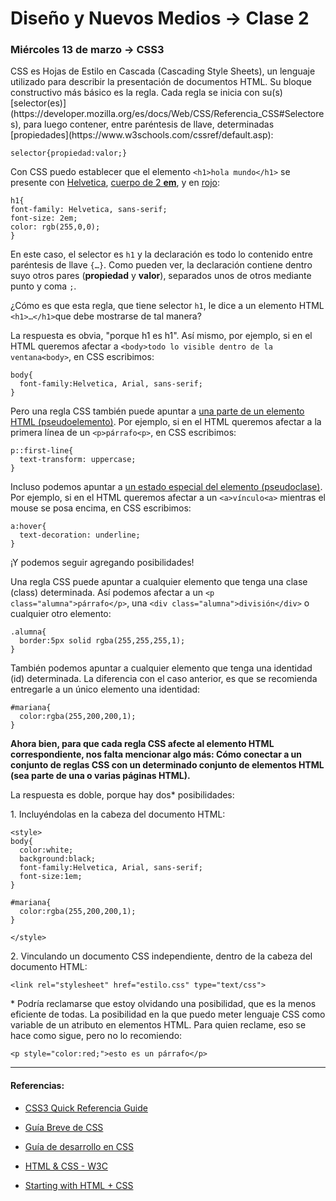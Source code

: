 # Diseño y Nuevos Medios → Clase 2  

### Miércoles 13 de marzo → CSS3

<p>CSS es Hojas de Estilo en Cascada (Cascading Style Sheets), un lenguaje utilizado para describir la presentación de documentos HTML. Su bloque constructivo más básico es la regla. Cada regla se inicia con su(s) [selector(es)](https://developer.mozilla.org/es/docs/Web/CSS/Referencia_CSS#Selectores), para luego contener, entre paréntesis de llave, determinadas [propiedades](https://www.w3schools.com/cssref/default.asp):

<pre><code>selector{propiedad:valor;}</code></pre>

Con CSS puedo establecer que el elemento `<h1>hola mundo</h1>` se presente con [Helvetica](https://www.w3schools.com/cssref/css_websafe_fonts.asp), [cuerpo de 2 **em**](https://franciscoamk.com/unidades-de-medida-en-css/), y en [rojo](https://en.wikipedia.org/wiki/Web_colors):
```
h1{
font-family: Helvetica, sans-serif; 
font-size: 2em;
color: rgb(255,0,0);
}
```
En este caso, el selector es `h1` y la declaración es todo lo contenido entre paréntesis de llave `{…}`. Como pueden ver, la declaración contiene dentro suyo otros pares (**propiedad** y **valor**), separados unos de otros mediante punto y coma `;`.

¿Cómo es que esta regla, que tiene selector `h1`, le dice a un elemento HTML `<h1>…</h1>`que debe mostrarse de tal manera? 

<p>La respuesta es obvia, "porque h1 es h1". Así mismo, por ejemplo, si en el HTML queremos afectar a <code>&lt;body&gt;todo lo visible dentro de la ventana&lt;body&gt;</code>, en CSS escribimos:</p>

<pre><code><span>body</span>{
  font-family:Helvetica, Arial, sans-serif;
}
</code></pre>

<p>Pero una regla CSS también puede apuntar a <a href="https://developer.mozilla.org/es/docs/Web/CSS/Pseudoelementos" target="_blank">una parte de un elemento HTML (pseudoelemento)</a>. Por ejemplo, si en el HTML queremos afectar a la primera línea de un <code>&lt;p&gt;párrafo&lt;p&gt;</code>, en CSS escribimos:</p>

<pre><code>p<span>::first-line</span>{
  text-transform: uppercase;
}
</code></pre>

<p>Incluso podemos apuntar a <a href="https://developer.mozilla.org/es/docs/Web/CSS/Pseudo-classes" target="_blank">un estado especial del elemento (pseudoclase)</a>. Por ejemplo, si en el HTML queremos afectar a un <code>&lt;a&gt;vínculo&lt;a&gt;</code> mientras el mouse se posa encima, en CSS escribimos:</p>

<pre><code>a<span>:hover</span>{
  text-decoration: underline;
}
</code></pre>

<p>¡Y podemos seguir agregando posibilidades!</p> 

<p>Una regla CSS puede apuntar a cualquier elemento que tenga una clase (class) determinada. Así podemos afectar a un <code>&lt;p <span>class=&quot;alumna&quot;</span>&gt;párrafo&lt;/p&gt;</code>, una <code>&lt;div <span>class=&quot;alumna&quot;</span>&gt;división&lt;/div&gt;</code> o cualquier otro elemento:</p>

<pre><code><span>.</span>alumna{
  border:5px solid rgba(255,255,255,1);
}
</code></pre>

<p>También podemos apuntar a cualquier elemento que tenga una identidad (id) determinada. La diferencia con el caso anterior, es que se recomienda entregarle a un único elemento una identidad:</p>

<pre><code><span>#</span>mariana{
  color:rgba(255,200,200,1);
}
</code></pre>

<p><strong>Ahora bien, para que cada regla CSS afecte al elemento HTML correspondiente, nos falta mencionar algo más: Cómo conectar a un conjunto de reglas CSS con un determinado conjunto de elementos HTML (sea parte de una o varias páginas HTML).</strong></p>

La respuesta es doble, porque hay dos* posibilidades: 

<p>1. Incluyéndolas en la cabeza del documento HTML:</p>

<pre><code>&lt;style&gt;
body{
  color:white;
  background:black;
  font-family:Helvetica, Arial, sans-serif;
  font-size:1em;
}

#mariana{
  color:rgba(255,200,200,1);
}

&lt;/style&gt;
</code></pre>

<p>2. Vinculando un documento CSS independiente, dentro de la cabeza del documento HTML:</p>

<pre><code>&lt;link rel=&quot;stylesheet&quot; href=&quot;estilo.css&quot; type=&quot;text/css&quot;&gt;</code></pre>
 
<p>* Podría reclamarse que estoy olvidando una posibilidad, que es la menos eficiente de todas. La posibilidad en la que puedo meter lenguaje CSS como variable de un atributo en elementos HTML. Para quien reclame, eso se hace como sigue, pero no lo recomiendo:</p>

<pre><code>&lt;p <span>style=&quot;color:red;&quot;</span>&gt;esto es un párrafo&lt;/p&gt;</code></pre>

- - - - - 

#### Referencias:

- [CSS3 Quick Referencia Guide](https://cloud.netlifyusercontent.com/assets/344dbf88-fdf9-42bb-adb4-46f01eedd629/d7fb67af-5180-463d-b58a-bfd4a220d5d0/css3-cheat-sheet.pdf)

- [Guía Breve de CSS](https://www.w3c.es/Divulgacion/GuiasBreves/HojasEstilo)

- [Guía de desarrollo en CSS](https://developer.mozilla.org/es/docs/Web/Guide/CSS)

- [HTML & CSS - W3C](https://www.w3.org/standards/webdesign/htmlcss)

- [Starting with HTML + CSS](https://www.w3.org/Style/Examples/011/firstcss.en.html)
